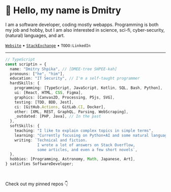 # :wave: Hello, my name is Dmitry

I am a software developer, coding mostly webapps.
Programming is both my job and hobby,
but I am also interested in science, sci-fi,
cyber-security, (natural) languages, and art.

[`Website`](https://scriptin.github.io)
&bull;
[`StackExchange`](https://stackexchange.com/users/224676/scriptin?tab=accounts)
&bull;
`TODO:LinkedIn`

---

```ts
// TypeScript
const scriptin = {
  name: "Dmitry Shpika", // [DMEE-tree SHPEE-kah]
  pronouns: ["he", "him"],
  education: "IT Security", // I'm a self-taught programmer
  hardSkills: {
    programming: [TypeScript, JavaScript, Kotlin, SQL, Bash, Python],
    ui: [React, HTML, CSS, Figma],
    graphics: [Canvas2D, Processing, P5js, SVG],
    testing: [TDD, BDD, Jest],
    ci: [GitHub.Actions, GitLab.CI, Docker],
    other: [XML, REST, GraphQL, Parsing, WebScraping],
    _outdated: [PHP, Java], // In the past
  },
  softSkills: {
    teaching: "I like to explain complex topics in simple terms",
    learning: "Currently focusing on Python+AI and some natural languages",
    writing: `Technical and fiction.
              I wrote a lot of answers on Stack Overflow,
              some articles, and even a few short novels`,
  },
  hobbies: [Programming, Astronomy, Math, Japanese, Art],
} satisfies SoftwareDeveloper;
```

<br/>

Check out my pinned repos :point_down:
